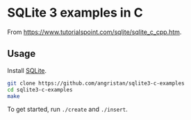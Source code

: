 # SQLite 3 examples in C

From https://www.tutorialspoint.com/sqlite/sqlite_c_cpp.htm.

## Usage

Install [SQLite](https://www.sqlite.org/index.html).

```sh
git clone https://github.com/angristan/sqlite3-c-examples
cd sqlite3-c-examples
make
```

To get started, run `./create` and `./insert`.
